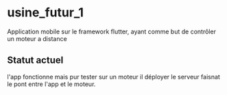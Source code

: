 # usine_futur_1

Application mobile sur le framework flutter, ayant comme but de contrôler un moteur a distance

## Statut actuel 

l'app fonctionne mais pur tester sur un moteur il déployer le serveur faisnat le pont entre l'app et le moteur. 
